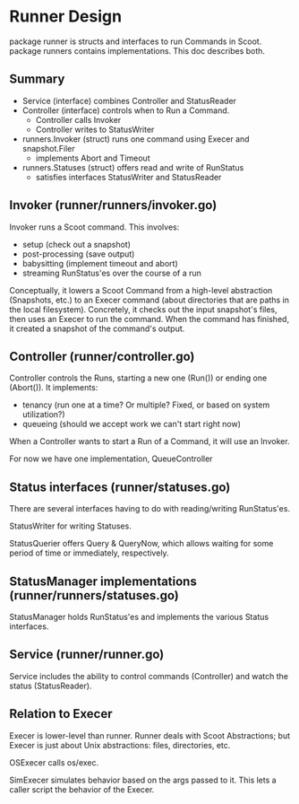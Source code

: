 # Runner Design #
package runner is structs and interfaces to run Commands in Scoot. package runners contains implementations. This doc describes both.

## Summary ##
* Service (interface) combines Controller and StatusReader
* Controller (interface) controls when to Run a Command.
  * Controller calls Invoker
  * Controller writes to StatusWriter
* runners.Invoker (struct) runs one command using Execer and snapshot.Filer
  * implements Abort and Timeout
* runners.Statuses (struct) offers read and write of RunStatus
  * satisfies interfaces StatusWriter and StatusReader

## Invoker (runner/runners/invoker.go) ##
Invoker runs a Scoot command. This involves:
* setup (check out a snapshot)
* post-processing (save output)
* babysitting (implement timeout and abort)
* streaming RunStatus'es over the course of a run

Conceptually, it lowers a Scoot Command from a high-level abstraction (Snapshots, etc.) to an Execer command (about directories that are paths in the local filesystem). Concretely,  it checks out the input snapshot's files, then uses an Execer to run the command. When the command has finished, it created a snapshot of the command's output.

## Controller (runner/controller.go) ##
Controller controls the Runs, starting a new one (Run()) or ending one (Abort()). It implements:
* tenancy (run one at a time? Or multiple? Fixed, or based on system utilization?)
* queueing (should we accept work we can't start right now)

When a Controller wants to start a Run of a Command, it will use an Invoker.

For now we have one implementation, QueueController

## Status interfaces (runner/statuses.go) ##
There are several interfaces having to do with reading/writing RunStatus'es.

StatusWriter for writing Statuses.

StatusQuerier offers Query & QueryNow, which allows waiting for some period of time or immediately, respectively.

## StatusManager implementations (runner/runners/statuses.go) ##
StatusManager holds RunStatus'es and implements the various Status interfaces.

## Service (runner/runner.go) ##
Service includes the ability to control commands (Controller) and watch the status (StatusReader).

## Relation to Execer ##
Execer is lower-level than runner. Runner deals with Scoot Abstractions; but Execer is just about Unix abstractions: files, directories, etc.

OSExecer calls os/exec.

SimExecer simulates behavior based on the args passed to it. This lets a caller script the behavior of the Execer.
